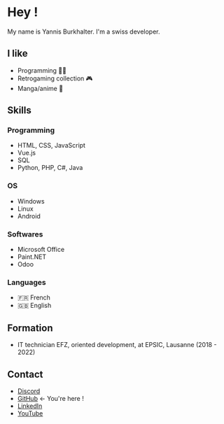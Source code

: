 # Hey !
My name is Yannis Burkhalter. I'm a swiss developer.

## I like
- Programming :man_technologist:
- Retrogaming collection :video_game:
- Manga/anime :crossed_flags:

## Skills

### Programming
- HTML, CSS, JavaScript
- Vue.js
- SQL
- Python, PHP, C#, Java

### OS
- Windows
- Linux
- Android

### Softwares
- Microsoft Office
- Paint.NET
- Odoo

### Languages

- :fr: French
- :gb: English

## Formation

- IT technician EFZ, oriented development, at EPSIC, Lausanne (2018 - 2022)

## Contact
- [Discord](https://discord.gg/z67yZjh)
- [GitHub](https://github.com/BurkhalterY) ← You're here !
- [LinkedIn](https://www.linkedin.com/in/yannis-burkhalter)
- [YouTube](https://www.youtube.com/channel/UCbv1uNvn53SHwSSY19luZvQ)
